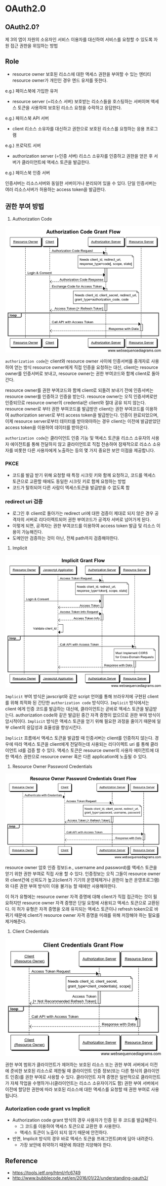 # OAuth2.0

## OAuth2.0?
제 3의 앱이 자원의 소유자인 서비스 이용자를 대신하여 서비스를 요청할 수 있도록 자원 접근 권한을 위임하는 방법

## Role

- resource owner
보호된 리소스에 대한 액세스 권한을 부여할 수 있는 엔티티
resource owner가 개인인 경우 엔드 유저를 뜻한다.

e.g.) 페이스북에 가입한 유저

- resource server (=리소스 서버)
보호받는 리소스들을 호스팅하는 서버이며 액세스 토큰을 사용하여 보호된 리소스 요청을 수락하고 응답한다.

e.g.) 페이스북 API 서버

- client
리소스 소유자를 대신하고 권한으로 보호된 리소스를 요청하는 응용 프로그램

e.g.) 프로덕트 서버

- authorization server (=인증 서버)
리소스 소유자를 인증하고 권한을 얻은 후 서버가 클라이언트에 액세스 토큰을 발급한다.

e.g.) 페이스북 인증 서버

인증서버는 리소스서버와 동일한 서버이거나 분리되어 있을 수 있다.
단일 인증서버는 여러 리소스서버가 허용하는 access token을 발급한다.

## 권한 부여 방법

1. Authorization Code

  ![code flow](/static/TIL/oauth2_authorization_code_flow.png)

  `authorization code`는 client와 resource owner 사이에 인증서버를 중개자로 사용하여 얻는 방식
  resource owner에게 직접 인증을 요청하는 대신, client는 resource owner를 인증서버로 보내고, 
  resource owner는 권한 부여코드와 함께 client로 돌아간다.

  resource owner를 권한 부여코드와 함께 client로 되돌려 보내기 전에 인증서버는 resource owner를 인증하고 인증을 받는다.
  resource owner는 오직 인증서버로만 인증되므로 resource owner의 credential은 client와 절대 공유 되지 않는다.
  resource owner로 부터 권한 부여코드를 발급받은 client는 권한 부여코드를 이용하여 authorization server로 부터 access token을 발급받는다.
  인증이 완료되었으며, 이제 resource server로부터 데이터를 받아와야하는 경우 client는 이전에 발급받았던 access token을 이용하여 데이터를 받아온다.

  `authorization code`는 클라이언트 인증 기능 및 액세스 토큰을 리소스 소유자의 사용자 에이전트를 통해 전달하지 않고 클라이언트로 직접 전송하여 잠재적으로 리소스 소유자를 비롯한 다른 사용자에게 노출하는 등의 몇 가지 중요한 보안 이점을 제공합니다.

  ### PKCE
  - 코드를 발급 받기 위해 요청할 때 특정 시크릿 키와 함께 요청하고, 코드를 엑세스 토큰으로 교환할 때에도 동일한 시크릿 키로 함께 요청하는 방법
  - 코드가 탈취되어 다른 사람이 엑세스토큰을 발급받을 수 없도록 함

  ### redirect uri 검증
  - 로그인 후 client로 돌아가는 redirect uri에 대한 검증이 제대로 되지 않은 경우 공격자의 서버로 리다이렉트되어 권한 부여코드가 공격자 서버로 넘어가게 된다.
  - 이렇게 되면, 공격자는 권한 부여코드를 이용하여 access token 발급 및 리소스 이용이 가능해진다.
  - 도메인만 검증하는 것이 아닌, 전체 path까지 검증해야한다.

1. Implicit

  ![implicit flow](/static/TIL/oauth2_implict_flow.png)

  `Implicit` 부여 방식은 javscript와 같은 script 언어를 통해 브라우저에 구현된 client를 위해 최적화 된 간단한 `authorization code` 방식이다.
  `Implicit` 방식에서는 client 에게 인증 코드를 발급하는 대신에, 클라이언트는 곧바로 액세스 토큰을 발급받는다.
  authorization code와 같은 발급된 중간 자격 증명이 없으므로 권한 부여 방식이 암시적이다.
  `Implicit` 방식은 액세스 토큰을 얻기 위해 필요한 과정을 줄이기 때문에 일부 client의 응답성과 효율성을 향상시킨다.

  `Implicit` 흐름에서 액세스 토큰을 발급할 때 인증서버는 client를 인증하지 않는다.
  경우에 따라 액세스 토큰을 client에게 전달하는데 사용되는 리다이렉트 uri 를 통해 클라이언트 id를 검증 할 수 있다.
  액세스 토큰은 resource owner의 사용자 에이전트에 대한 액세스 권한으로 resource owner 혹은 다른 application에 노출될 수 있다.

1. Resource Owner Password Credentials

  ![password flow](/static/TIL/oauth2_password_flow.png)

  resource owner 암호 인증 정보(i.e., username and password)를 액세스 토큰을 얻기 위한 권한 부여로 직접 사용 할 수 있다.
  인증정보는 오직 그들이 resource owner와 client간에 신뢰도가 높고(client가 기기의 운영체제거나 권한이 높은 운영프로그램)와 다른 권한 부여 방식이 이용 불가능 할 때에만 사용해야한다.

  이 허가 유형에는 resource owner 자격 증명에 대해 client가 직접 접근하는 것이 필요하지만 resource owner 자격 증명은 단일 요청에 사용되고 액세스 토큰으로 교환된다.
  이 허가 유형은 자격 증명을 오래 유지되는 액세스 토큰이나 refresh token으로 바뀌기 때문에 client가 resource owner 자격 증명을 미래를 위해 저장해야 하는 필요를 제거해준다.

1. Client Credentials

  ![client flow](/static/TIL/oauth2_client_credentials_flow.png)

  권한 부여 범위가 클라이언트가 제어하는 보호된 리소스 또는 권한 부여 서버에서 이전에 준비한 보호된 리소스로 제한될 때 클라이언트 인증 정보(또는 다른 형식의 클라이언트 인증)를 권한 부여로 사용할 수 있다.
  클라이언트 자격 증명은 일반적으로 클라이언트가 자체 작업을 수행하거나(클라이언트는 리소스 소유자이기도 함) 권한 부여 서버에서 이전에 할당한 권한에 따라 보호된 리소스에 대한 액세스를 요청할 때 권한 부여로 사용됩니다.


### Autorization code grant vs Implicit
- Authorization code grant 방식의 경우 사용자가 인증 된 후 코드를 발급해준다.
  - 그 코드를 이용하여 액세스 토큰으로 교환한 후 사용한다.
  - 액세스 토큰이 노출이 되지 않기 때문에 안전하다.
- 반면, Implicit 방식의 경우 바로 액세스 토큰을 프래그먼트(#)에 담아 내려준다.
  - 가장 보안에 취약하기 때문에 최대한 지양해야 한다.

## Reference

- https://tools.ietf.org/html/rfc6749
- http://www.bubblecode.net/en/2016/01/22/understanding-oauth2/
